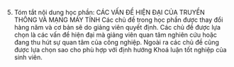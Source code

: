 5. Tóm tắt nội dung học phần: CÁC VẤN ĐỀ HIỆN ĐẠI CỦA TRUYỀN THÔNG VÀ MẠNG MÁY TÍNH
Các chủ đề trong học phần được thay đổi hàng năm và cơ bản sẽ do giảng
viên quyết định. Các chủ đề được lựa chọn là các vấn đề hiện đại mà
giảng viên quan tâm nghiên cứu hoặc đang thu hút sự quan tâm của công
nghiệp. Ngoài ra các chủ đề cũng được lựa chọn sao cho phù hợp với định
hướng Khoá luận tốt nghiệp của sinh viên.

